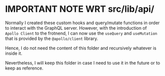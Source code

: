 # IMPORTANT NOTE WRT src/lib/api/

Normally I created these custom hooks and query/mutate functions in order to interact with the GraphQL server.
However, with the introduction of `Apollo Client` to the frotnend, I can now use the `useQuery` and `useMutation` that is provided by the `@apollo/client` library.

Hence, I do not need the content of this folder and recursively whatever is inside it.

Nevertheless, I will keep this folder in case I need to use it in the future or to keep as reference.

